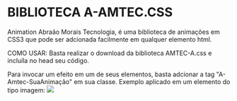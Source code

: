# BIBLIOTECA A-AMTEC.CSS
Animation Abraão Morais Tecnologia, é uma biblioteca de animações em CSS3 que pode ser 
adcionada facilmente em qualquer elemento html.

COMO USAR: 
Basta realizar o download da biblioteca AMTEC-A.css e incluíla no head seu código.

Para invocar um efeito em um de seus elementos, basta adcionar a tag "A-Amtec-SuaAnimação" em sua classe.
Exemplo aplicado em um elemento do tipo imagem:  <img src="minhaimagem.png" class="SuaClassePessoal A-Amtec-ZoomIn"></img>



